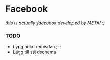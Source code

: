 # Facebook
_this is actually facebook developed by META! :)_


### TODO
- bygg hela hemisdan ;-;
- Lägg till städschema
